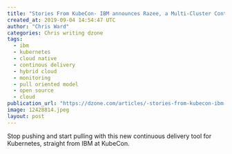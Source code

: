 ```yaml
---
title: "Stories From KubeCon- IBM announces Razee, a Multi-Cluster Continuous..."
created_at: 2019-09-04 14:54:47 UTC
author: "Chris Ward"
categories: Chris writing dzone
tags: 
  - ibm
  - kubernetes
  - cloud native
  - continous delivery
  - hybrid cloud
  - monitoring
  - pull oriented model
  - open source
  - cloud
publication_url: "https://dzone.com/articles/-stories-from-kubecon-ibm-announces-razee-a-multi"
image: 12428814.jpeg
layout: post
---
```

Stop pushing and start pulling with this new continuous delivery tool for Kubernetes, straight from IBM at KubeCon.

